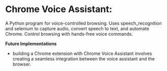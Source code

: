 # Chrome Voice Assistant: 
A Python program for voice-controlled browsing. Uses speech_recognition and selenium to capture audio, convert speech to text, and automate Chrome. Control browsing with hands-free voice commands.

**Future Implementations**
- building a Chrome extension with Chrome Voice Assistant involves creating a seamless integration between the voice assistant and the browser. 
